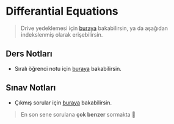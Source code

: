 # Differantial Equations

> Drive yedeklemesi için [buraya][Yedekleme - Drive] bakabilirsin, ya da aşağıdan indekslenmiş olarak erişebilirsin.

[Yedekleme - Drive]: https://drive.google.com/open?id=1cx6znMZ6ALxMYx3EKlpHYNsNOuYwbp4A

## Ders Notları

- Sıralı öğrenci notu için [buraya][Ders Notu - Öğrenci] bakabilirsin.

## Sınav Notları

- Çıkmış sorular için [buraya][Çıkmış Sorular] bakabilirsin.

> En son sene sorulana **çok benzer** sormakta 🌝

[Ders Notu - Öğrenci]: https://drive.google.com/open?id=1ZcSLbHRWAUlEHt4FucvnaQuQKVOWBHHI
[Çıkmış Sorular]: https://drive.google.com/open?id=1SxMVQ7uzYEO7P7pSBon00dLNbyRzfpTF